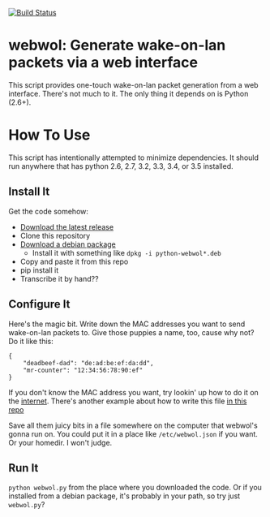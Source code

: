 [![Build Status](https://travis-ci.org/fhats/webwol.svg?branch=master)](https://travis-ci.org/fhats/webwol)

# webwol: Generate wake-on-lan packets via a web interface

This script provides one-touch wake-on-lan packet generation from a web interface.
There's not much to it. The only thing it depends on is Python (2.6+).

# How To Use

This script has intentionally attempted to minimize dependencies. It should run
anywhere that has python 2.6, 2.7, 3.2, 3.3, 3.4, or 3.5 installed.

## Install It

Get the code somehow:

* [Download the latest release](https://github.com/fhats/webwol/releases/latest)
* Clone this repository
* [Download a debian package](https://github.com/fhats/webwol/releases/latest)
    * Install it with something like `dpkg -i python-webwol*.deb`
* Copy and paste it from this repo
* pip install it
* Transcribe it by hand??

## Configure It

Here's the magic bit. Write down the MAC addresses you want to send wake-on-lan
packets to. Give those puppies a name, too, cause why not? Do it like this:

```
{
    "deadbeef-dad": "de:ad:be:ef:da:dd",
    "mr-counter": "12:34:56:78:90:ef"
}
```

If you don't know the MAC address you want, try lookin' up how to do it on the
[internet](http://www.wikihow.com/Find-the-MAC-Address-of-Your-Computer). There's
another example about how to write this file [in this repo](https://github.com/fhats/webwol/blob/master/example-config.json)

Save all them juicy bits in a file somewhere on the computer that webwol's gonna
run on. You could put it in a place like `/etc/webwol.json` if you want. Or your
homedir. I won't judge.

## Run It

`python webwol.py` from the place where you downloaded the code. Or if you
installed from a debian package, it's probably in your path, so try just `webwol.py`?

